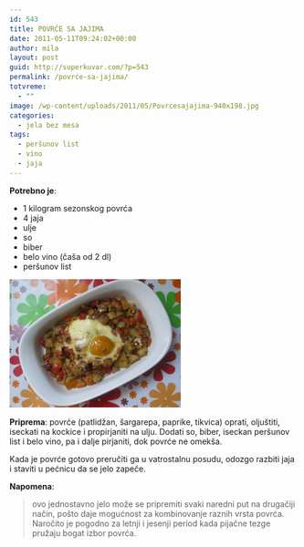```yaml
---
id: 543
title: POVRĆE SA JAJIMA
date: 2011-05-11T09:24:02+00:00
author: mila
layout: post
guid: http://superkuvar.com/?p=543
permalink: /povrće-sa-jajima/
totvreme:
  - ""
image: /wp-content/uploads/2011/05/Povrcesajajima-940x198.jpg
categories:
  - jela bez mesa
tags:
  - peršunov list
  - vino
  - jaja
---
```

**Potrebno je**:

  * 1 kilogram sezonskog povrća
  * 4 jaja
  * ulje
  * so
  * biber
  * belo vino (čaša od 2 dl)
  * peršunov list

[<img class="alignnone size-medium wp-image-6132" src="/wp-content/uploads/2011/05/Povrcesajajima-1024x768.jpg" alt="Povrcesajajima" width="300" height="225" />](/wp-content/uploads/2011/05/Povrcesajajima.jpg)

**Priprema**: povrće (patlidžan, šargarepa, paprike, tikvica) oprati, oljuštiti, iseckati na kockice i propirjaniti na ulju. Dodati so, biber, iseckan peršunov list i belo vino, pa i dalje pirjaniti, dok povrće ne omekša.

Kada je povrće gotovo preručiti ga u vatrostalnu posudu, odozgo razbiti jaja i staviti u pećnicu da se jelo zapeče.

**Napomena**: 
> ovo jednostavno jelo može se pripremiti svaki naredni put na drugačiji način, pošto daje mogućnost za kombinovanje raznih vrsta povrća. Naročito je pogodno za letnji i jesenji period kada pijačne tezge pružaju bogat izbor povrća.

&nbsp;
